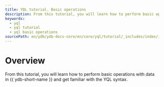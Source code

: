 ```yaml
---
title: YQL tutorial. Basic operations
description: From this tutorial, you will learn how to perform basic operations with data and get familiar with the YQL syntax.
keywords:
  - yql
  - yql tutorial
  - yql basic operations
sourcePath: en/ydb/ydb-docs-core/en/core/yql/tutorial/_includes/index/intro.md
---
```



# Overview

From this tutorial, you will learn how to perform basic operations with data in {{ ydb-short-name }} and get familiar with the YQL syntax.

